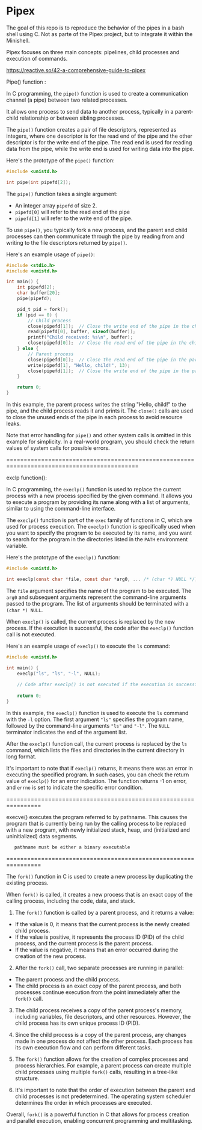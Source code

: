 # Pipex
The goal of this repo is to reproduce the behavior of the pipes in a bash shell using C. Not as parte of the Pipex project, but to integrate it within the Minishell.

Pipex focuses on three main concepts: pipelines, child processes and execution of commands.

https://reactive.so/42-a-comprehensive-guide-to-pipex


Pipe() function :

In C programming, the `pipe()` function is used to create a communication channel (a pipe) between two related processes. 

It allows one process to send data to another process, typically in a parent-child relationship or between sibling processes.

The `pipe()` function creates a pair of file descriptors, represented as integers, where one descriptor is for the read end of the pipe and the other descriptor is for the write end of the pipe. The read end is used for reading data from the pipe, while the write end is used for writing data into the pipe.

Here's the prototype of the `pipe()` function:

```c
#include <unistd.h>

int pipe(int pipefd[2]);
```

The `pipe()` function takes a single argument: 
- An integer array `pipefd` of size 2. 
- `pipefd[0]` will refer to the read end of the pipe
- `pipefd[1]` will refer to the write end of the pipe.

To use `pipe()`, you typically fork a new process, and the parent and child processes can then communicate through the pipe by reading from and writing to the file descriptors returned by `pipe()`.

Here's an example usage of `pipe()`:

```c
#include <stdio.h>
#include <unistd.h>

int main() {
    int pipefd[2];
    char buffer[20];
    pipe(pipefd);

    pid_t pid = fork();
    if (pid == 0) {
        // Child process
        close(pipefd[1]);  // Close the write end of the pipe in the child
        read(pipefd[0], buffer, sizeof(buffer));
        printf("Child received: %s\n", buffer);
        close(pipefd[0]);  // Close the read end of the pipe in the child
    } else {
        // Parent process
        close(pipefd[0]);  // Close the read end of the pipe in the parent
        write(pipefd[1], "Hello, child!", 13);
        close(pipefd[1]);  // Close the write end of the pipe in the parent
    }

    return 0;
}
```

In this example, the parent process writes the string "Hello, child!" to the pipe, and the child process reads it and prints it. The `close()` calls are used to close the unused ends of the pipe in each process to avoid resource leaks.

Note that error handling for `pipe()` and other system calls is omitted in this example for simplicity. In a real-world program, you should check the return values of system calls for possible errors.


============================================================================================

exclp function():

In C programming, the `execlp()` function is used to replace the current process with a new process specified by the given command. It allows you to execute a program by providing its name along with a list of arguments, similar to using the command-line interface.

The `execlp()` function is part of the `exec` family of functions in C, which are used for process execution. 
The `execlp()` function is specifically used when you want to specify the program to be executed by its name, and you want to search for the program in the directories listed in the `PATH` environment variable.

Here's the prototype of the `execlp()` function:

```c
#include <unistd.h>

int execlp(const char *file, const char *arg0, ... /* (char *) NULL */);
```

The `file` argument specifies the name of the program to be executed. The `arg0` and subsequent arguments represent the command-line arguments passed to the program. The list of arguments should be terminated with a `(char *) NULL`.

When `execlp()` is called, the current process is replaced by the new process. If the execution is successful, the code after the `execlp()` function call is not executed.

Here's an example usage of `execlp()` to execute the `ls` command:

```c
#include <unistd.h>

int main() {
    execlp("ls", "ls", "-l", NULL);
    
    // Code after execlp() is not executed if the execution is successful
    
    return 0;
}
```

In this example, the `execlp()` function is used to execute the `ls` command with the `-l` option. The first argument `"ls"` specifies the program name, followed by the command-line arguments `"ls"` and `"-l"`. The `NULL` terminator indicates the end of the argument list.

After the `execlp()` function call, the current process is replaced by the `ls` command, which lists the files and directories in the current directory in long format.

It's important to note that if `execlp()` returns, it means there was an error in executing the specified program. In such cases, you can check the return value of `execlp()` for an error indication. The function returns -1 on error, and `errno` is set to indicate the specific error condition.

================================================================

execve() executes the program referred to by pathname.  This
       causes the program that is currently being run by the calling
       process to be replaced with a new program, with newly initialized
       stack, heap, and (initialized and uninitialized) data segments.

       pathname must be either a binary executable

================================================================

The `fork()` function in C is used to create a new process by duplicating the existing process. 

When `fork()` is called, it creates a new process that is an exact copy of the calling process, including the code, data, and stack.


1. The `fork()` function is called by a parent process, and it returns a value: 
  - If the value is 0, it means that the current process is the newly created child process. 
  - If the value is positive, it represents the process ID (PID) of the child process, and the current process is the parent process.
  - If the value is negative, it means that an error occurred during the creation of the new process. 

2. After the `fork()` call, two separate processes are running in parallel: 
  - The parent process and the child process. 
  - The child process is an exact copy of the parent process, and both processes continue execution from the point immediately after the `fork()` call.

3. The child process receives a copy of the parent process's memory, including variables, file descriptors, and other resources. However, the child process has its own unique process ID (PID).

4. Since the child process is a copy of the parent process, any changes made in one process do not affect the other process. Each process has its own execution flow and can perform different tasks.

5. The `fork()` function allows for the creation of complex processes and process hierarchies. For example, a parent process can create multiple child processes using multiple `fork()` calls, resulting in a tree-like structure.

6. It's important to note that the order of execution between the parent and child processes is not predetermined. The operating system scheduler determines the order in which processes are executed.

Overall, `fork()` is a powerful function in C that allows for process creation and parallel execution, enabling concurrent programming and multitasking.
